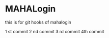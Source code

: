 # MAHALogin
this is for git hooks  of mahalogin

1 st commit
2 nd commit 
3 rd commit
4th commit



